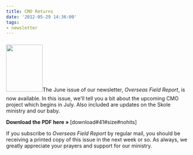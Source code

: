 ```yaml
---
title: CMO Returns
date: '2012-05-29 14:36:00'
tags:
- newsletter
---
```


<img class="alignleft size-full wp-image-1536" style="margin-top: 10px; margin-bottom: 10px;" title="OFR-June-2012-1" src="https://s3.amazonaws.com/content.ofreport.com/2012/05/OFR-June-2012-1.jpg" alt="" width="100" height="129" />The June issue of our newsletter, *Overseas Field Report*, is now available. In this issue, we'll tell you a bit about the upcoming CMO project which begins in July. Also included are updates on the Skole ministry and our baby.

<strong><strong>Download the PDF here »</strong> </strong>[download#41#size#nohits]

If you subscribe to *Overseas Field Report* by regular mail, you should be receiving a printed copy of this issue in the next week or so. As always, we greatly appreciate your prayers and support for our ministry.
